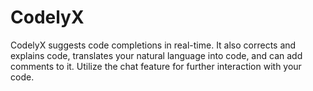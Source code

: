 # CodelyX
CodelyX suggests code completions in real-time. It also corrects and explains code, translates your natural language into code, and can add comments to it. Utilize the chat feature for further interaction with your code.
